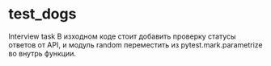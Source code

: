 # test_dogs
Interview task 
В изходном коде стоит добавить проверку статусы ответов от API, и модуль random переместить из pytest.mark.parametrize во внутрь функции. 
